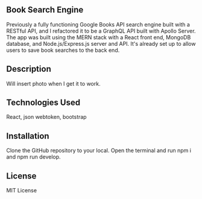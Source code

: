 ## Book Search Engine
Previously a fully functioning Google Books API search engine built with a RESTful API, and I refactored it to be a GraphQL API built with Apollo Server. The app was built using the MERN stack with a React front end, MongoDB database, and Node.js/Express.js server and API. It's already set up to allow users to save book searches to the back end.

## Description 
Will insert photo when I get it to work.

## Technologies Used
React, json webtoken, bootstrap

## Installation
Clone the GitHub repository to your local. Open the terminal and run npm i and npm run develop.

## License
MIT License